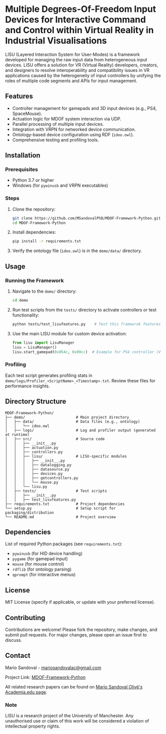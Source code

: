 # Multiple Degrees-Of-Freedom Input Devices for Interactive Command and Control within Virtual Reality in Industrial Visualisations

LISU (Layered Interaction System for User-Modes) is a framework developed for managing the raw input data from heterogeneous input devices. LISU offers a solution for VR (Virtual Reality) developers, creators, and designers to resolve interoperability and compatibility issues in VR applications caused by the heterogeneity of input controllers by unifying the roles of multiple code segments and APIs for input management.

## Features

- Controller management for gamepads and 3D input devices (e.g., PS4, SpaceMouse).
- Actuation logic for MDOF system interaction via UDP.
- Parallel processing of multiple input devices.
- Integration with VRPN for networked device communication.
- Ontology-based device configuration using RDF (`idoo.owl`).
- Comprehensive testing and profiling tools.

## Installation

### Prerequisites

- Python 3.7 or higher
- Windows (for `pywinusb` and VRPN executables)

### Steps

1. Clone the repository:
   ```bash
   git clone https://github.com/MSandovalPhD/MDOF-Framework-Python.git
   cd MDOF-Framework-Python
   ```

2. Install dependencies:
   ```bash
   pip install -r requirements.txt
   ```

3. Verify the ontology file (`idoo.owl`) is in the `demo/data/` directory.

## Usage

### Running the Framework

1. Navigate to the `demo/` directory:
   ```bash
   cd demo
   ```

2. Run test scripts from the `tests/` directory to activate controllers or test functionality:
   ```bash
   python tests/test_lisufeatures.py    # Test this framewrok features   
   ```

3. Use the main LISU module for custom device activation:
   ```python
   from lisu import LisuManager
   lisu = LisuManager()
   lisu.start_gamepad(0x054c, 0x09cc)  # Example for PS4 controller (VID/PID)
   ```

### Profiling

Each test script generates profiling stats in `demo/logs/Profiler_<ScriptName>_<Timestamp>.txt`. Review these files for performance insights.

## Directory Structure

```
MDOF-Framework-Python/
├── demo/                       # Main project directory
│   ├── data/                   # Data files (e.g., ontology)
│   │   └── idoo.owl
│   ├── logs/                   # Log and profiler output (generated at runtime)
│   ├── src/                    # Source code
│   │   ├── __init__.py
│   │   ├── actuation.py
│   │   ├── controllers.py
│   │   ├── lisu/               # LISU-specific modules
│   │   │   ├── __init__.py
│   │   │   ├── datalogging.py
│   │   │   ├── datasource.py
│   │   │   ├── devices.py
│   │   │   ├── getcontrollers.py
│   │   │   └── mouse.py
│   │   └── lisu.py
│   ├── tests/                  # Test scripts
│   │   ├── __init__.py
│   │   ├── test_lisufeatures.py
├── requirements.txt            # Project dependencies
└── setup.py                    # Setup script for packaging/distribution
└── README.md                   # Project overview
```

## Dependencies

List of required Python packages (see `requirements.txt`):
- `pywinusb` (for HID device handling)
- `pygame` (for gamepad input)
- `mouse` (for mouse control)
- `rdflib` (for ontology parsing)
- `qprompt` (for interactive menus)

## License

MIT License (specify if applicable, or update with your preferred license).

## Contributing

Contributions are welcome! Please fork the repository, make changes, and submit pull requests. For major changes, please open an issue first to discuss.

## Contact

Mario Sandoval - mariosandovalac@gmail.com

Project Link: [MDOF-Framework-Python](https://github.com/MSandovalPhD/MDOF-Framework-Python)

All related research papers can be found on [Mario Sandoval Olivé's Academia.edu page](https://manchester.academia.edu/MarioSandovalOliv%C3%A9).

### Note

LISU is a research project of the University of Manchester. Any unauthorised use or claim of this work will be considered a violation of intellectual property rights.
